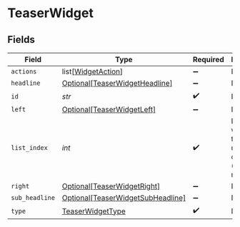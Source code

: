# TeaserWidget


## Fields

| Field                                                                               | Type                                                                                | Required                                                                            | Description                                                                         |
| ----------------------------------------------------------------------------------- | ----------------------------------------------------------------------------------- | ----------------------------------------------------------------------------------- | ----------------------------------------------------------------------------------- |
| `actions`                                                                           | list[[WidgetAction](../../models/shared/widgetaction.md)]                           | :heavy_minus_sign:                                                                  | N/A                                                                                 |
| `headline`                                                                          | [Optional[TeaserWidgetHeadline]](../../models/shared/teaserwidgetheadline.md)       | :heavy_minus_sign:                                                                  | N/A                                                                                 |
| `id`                                                                                | *str*                                                                               | :heavy_check_mark:                                                                  | N/A                                                                                 |
| `left`                                                                              | [Optional[TeaserWidgetLeft]](../../models/shared/teaserwidgetleft.md)               | :heavy_minus_sign:                                                                  | N/A                                                                                 |
| `list_index`                                                                        | *int*                                                                               | :heavy_check_mark:                                                                  | Index of the widget in the list, used for ordering (left or right)                  |
| `right`                                                                             | [Optional[TeaserWidgetRight]](../../models/shared/teaserwidgetright.md)             | :heavy_minus_sign:                                                                  | N/A                                                                                 |
| `sub_headline`                                                                      | [Optional[TeaserWidgetSubHeadline]](../../models/shared/teaserwidgetsubheadline.md) | :heavy_minus_sign:                                                                  | N/A                                                                                 |
| `type`                                                                              | [TeaserWidgetType](../../models/shared/teaserwidgettype.md)                         | :heavy_check_mark:                                                                  | N/A                                                                                 |